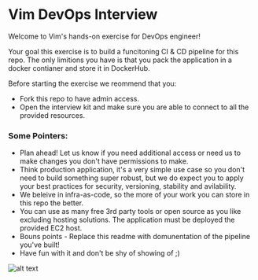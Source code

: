 # Vim DevOps Interview

Welcome to Vim's hands-on exercise for DevOps engineer!

Your goal this exercise is to build a funcitoning CI & CD pipeline for this repo. The only limitions you have is that you pack the application in a docker contianer and store it in DockerHub.

Before starting the exercise we reommend that you:
- Fork this repo to have admin access.
- Open the interview kit and make sure you are able to connect to all the provided resources.

### Some Pointers:
- Plan ahead! Let us know if you need additional access or need us to make changes you don't have permissions to make.
- Think production application, it's a very simple use case so you don't need to build something super robust, but we do expect you to apply your best practices for security, versioning, stability and avilability.
- We beleive in infra-as-code, so the more of your work you can store in this repo the better.
- You can use as many free 3rd party tools or open source as you like excluding hosting solutions. The application must be deployed the provided EC2 host.
- Bouns points - Replace this readme with domunentation of the pipeline you've built!
- Have fun with it and don't be shy of showing of ;)


![alt text](https://res.cloudinary.com/teepublic/image/private/s--80BYa9W2--/t_Preview/b_rgb:191919,c_limit,f_jpg,h_630,q_90,w_630/v1515212535/production/designs/2257856_1.jpg)

